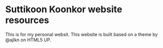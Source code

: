 # Suttikoon Koonkor website resources
This is for my personal websit. This website is built based on a theme by @ajlkn on HTML5 UP. 
